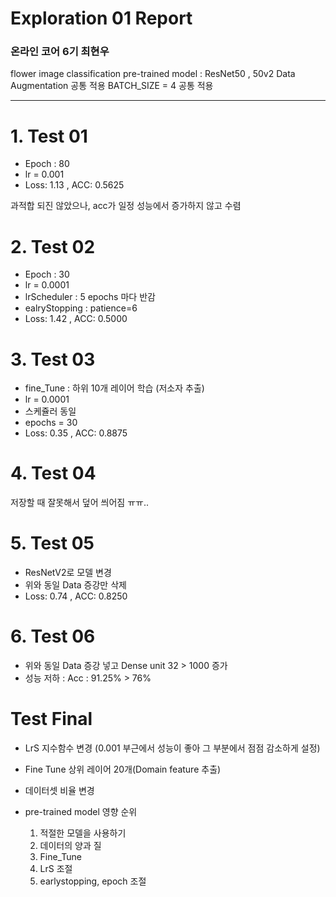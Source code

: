 # Exploration 01 Report
### 온라인 코어 6기 최현우

flower image classification
pre-trained model : ResNet50 , 50v2
Data Augmentation 공통 적용
BATCH_SIZE = 4 공통 적용

---
# 1. Test 01

* Epoch : 80
* lr = 0.001
* Loss: 1.13 , ACC: 0.5625

과적합 되진 않았으나, acc가 일정 성능에서 증가하지 않고 수렴

# 2. Test 02

* Epoch : 30
* lr = 0.0001
* lrScheduler : 5 epochs 마다 반감
* ealryStopping : patience=6
* Loss: 1.42 , ACC: 0.5000

# 3. Test 03

* fine_Tune : 하위 10개 레이어 학습 (저소자 추출)
* lr = 0.0001
* 스케쥴러 동일
* epochs = 30
* Loss: 0.35 , ACC: 0.8875

# 4. Test 04
저장할 때 잘못해서 덮어 씌어짐 ㅠㅠ..

# 5. Test 05

* ResNetV2로 모델 변경
* 위와 동일 Data 증강만 삭제
* Loss: 0.74 , ACC: 0.8250
  
# 6. Test 06

* 위와 동일 Data 증강 넣고 Dense unit 32 > 1000 증가
* 성능 저하 : Acc : 91.25% > 76%

# Test Final

* LrS 지수함수 변경 (0.001 부근에서 성능이 좋아 그 부분에서 점점 감소하게 설정)
* Fine Tune 상위 레이어 20개(Domain feature 추출)
* 데이터셋 비율 변경

* pre-trained model 영향 순위
  1. 적절한 모델을 사용하기
  2. 데이터의 양과 질
  3. Fine_Tune
  4. LrS 조절
  5. earlystopping, epoch 조절